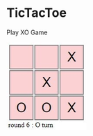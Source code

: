 # TicTacToe
Play XO Game

![XO](https://github.com/SabaFathi/TicTacToe/blob/main/out_sample.JPG?raw=true)
